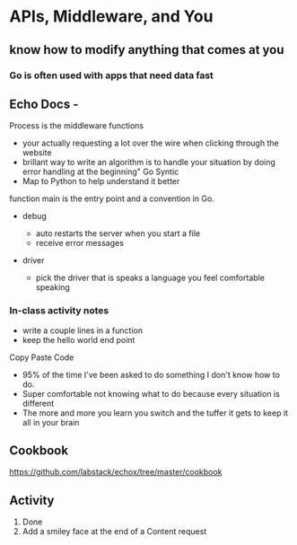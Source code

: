 # APIs, Middleware, and You
## know how to modify anything that comes at you

### Go is often used with apps that need data fast

## Echo Docs - 
Process is the middleware functions
- your actually requesting a lot over the wire when clicking through the website
- brillant way to write an algorithm is to handle your situation by doing error handling at the beginning"
Go Syntic
- Map to Python to help understand it better

function main is the entry point and a convention in Go.
- debug
  - auto restarts the server when you start a file
  - receive error messages

- driver 
  - pick the driver that is speaks a language you feel comfortable speaking

### In-class activity notes
- write a couple lines in a function
- keep the hello world end point 

Copy Paste Code
- 95% of the time I've been asked to do something I don't know how to do.
- Super comfortable not knowing what to do because every situation is different
- The more and more you learn you switch and the tuffer it gets to keep it all in your brain

## Cookbook
https://github.com/labstack/echox/tree/master/cookbook 

## Activity
1. Done
2. Add a smiley face at the end of a Content request